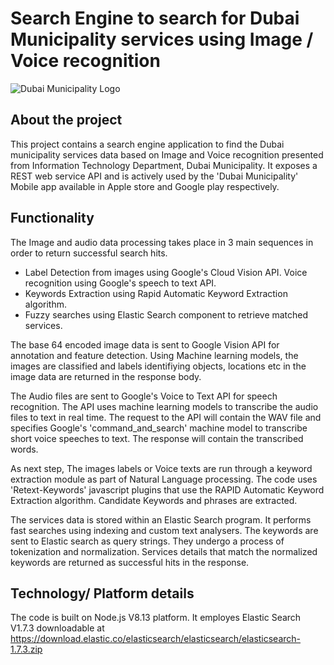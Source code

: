 # Search Engine to search for Dubai Municipality services using Image / Voice recognition

 
![Dubai Municipality Logo](https://github.com/dubaimunicipalityitd/ImageRecognitionAI/blob/main/dmLogo.png)


## About the project

This project contains a search engine application to find the Dubai municipality services data based on Image and Voice recognition presented from Information Technology Department, Dubai Municipality. It exposes a REST web service API and is actively used by the 'Dubai Municipality' Mobile app available in Apple store and Google play respectively.  


## Functionality

The Image and audio data processing takes place in 3 main sequences in order to return successful search hits.

- Label Detection from images using Google's Cloud Vision API. Voice recognition using Google's speech to text API. 
- Keywords Extraction using Rapid Automatic Keyword Extraction algorithm.
- Fuzzy searches using Elastic Search component to retrieve matched services.



The base 64 encoded image data is sent to Google Vision API for annotation and feature detection. Using Machine learning models, the images are classified and labels identifiying objects, locations etc in the image data are returned in the response body.

The Audio files are sent to Google's Voice to Text API for speech recognition. The API uses machine learning models to transcribe the audio files to text in real time. The request to the API will contain the WAV file and specifies Google's 'command_and_search' machine model to transcribe short voice speeches to text. The response will contain the transcribed words.

As next step, The images labels or Voice texts are run through a keyword extraction module as part of Natural Language processing. The code uses 'Retext-Keywords' javascript plugins that use the RAPID Automatic Keyword Extraction algorithm. Candidate Keywords and phrases are extracted.

The services data is stored within an Elastic Search program. It performs fast searches using indexing and custom text analysers. The keywords are sent to Elastic search as query strings. They undergo a process of tokenization and normalization. Services details that match the normalized keywords are returned as successful hits in the response.


## Technology/ Platform details

The code is built on Node.js V8.13 platform. It employes Elastic Search V1.7.3 downloadable at https://download.elastic.co/elasticsearch/elasticsearch/elasticsearch-1.7.3.zip
